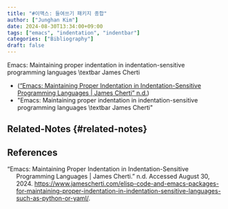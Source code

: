 ```yaml
---
title: "#이맥스: 들여쓰기 패키지 종합"
author: ["Junghan Kim"]
date: 2024-08-30T13:34:00+09:00
tags: ["emacs", "indentation", "indentbar"]
categories: ["Bibliography"]
draft: false
---
```


Emacs: Maintaining proper indentation in indentation-sensitive programming languages \textbar James Cherti

-   (<a href="#citeproc_bib_item_1">“Emacs: Maintaining Proper Indentation in Indentation-Sensitive Programming Languages | James Cherti” n.d.</a>)
-   "Emacs: Maintaining proper indentation in indentation-sensitive programming languages \textbar James Cherti"


## Related-Notes {#related-notes}

## References

<style>.csl-entry{text-indent: -1.5em; margin-left: 1.5em;}</style><div class="csl-bib-body">
  <div class="csl-entry"><a id="citeproc_bib_item_1"></a>“Emacs: Maintaining Proper Indentation in Indentation-Sensitive Programming Languages | James Cherti.” n.d. Accessed August 30, 2024. <a href="https://www.jamescherti.com/elisp-code-and-emacs-packages-for-maintaining-proper-indentation-in-indentation-sensitive-languages-such-as-python-or-yaml/">https://www.jamescherti.com/elisp-code-and-emacs-packages-for-maintaining-proper-indentation-in-indentation-sensitive-languages-such-as-python-or-yaml/</a>.</div>
</div>
